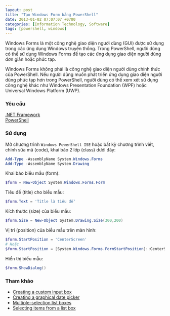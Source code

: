 ```yaml
---
layout: post
title: "Tạo Windows Form bằng PowerShell"
date: 2013-01-02 07:07:07 +0700
categories: [Information Technology, Software]
tags: [powershell, windows]
---
```


Windows Forms là một công nghệ giao diện người dùng (GUI) được sử dụng trong các ứng dụng Windows truyền thống. Trong PowerShell, người dùng có thể sử dụng Windows Forms để tạo các ứng dụng giao diện người dùng đơn giản hoặc phức tạp.

Windows Forms không phải là công nghệ giao diện người dùng chính thức của PowerShell. Nếu người dùng muốn phát triển ứng dụng giao diện người dùng phức tạp hơn trong PowerShell, người dùng có thể xem xét sử dụng công nghệ khác như Windows Presentation Foundation (WPF) hoặc Universal Windows Platform (UWP).

### Yêu cầu
[.NET Framework](https://dotnet.microsoft.com/en-us/download/dotnet-framework)  
[PowerShell](https://github.com/PowerShell/PowerShell/releases)  

### Sử dụng
Mở chương trình `Windows PowerShell ISE` hoặc bất kỳ chương trình viết, chỉnh sửa mã (code), khai báo 2 lớp (class) dưới đây:  
```powershell
Add-Type -AssemblyName System.Windows.Forms
Add-Type -AssemblyName System.Drawing
``` 

Khai báo biểu mẫu (form):  
```powershell
$form = New-Object System.Windows.Forms.Form
```  

Tiêu đề (title) cho biểu mẫu:  
```powershell
$form.Text = 'Title là tiêu đề'
```  

Kích thước (size) của biểu mẫu:  
```powershell
$form.Size = New-Object System.Drawing.Size(300,200)
```  

Vị trí (position) của biểu mẫu trên màn hình:  
```powershell
$form.StartPosition = 'CenterScreen'
# Hoặc
$form.StartPosition = [System.Windows.Forms.FormStartPosition]::CenterScreen
```  

Hiển thị biểu mẫu:  
```powershell
$form.ShowDialog()
```  

### Tham khảo
- [Creating a custom input box](https://learn.microsoft.com/en-us/powershell/scripting/samples/creating-a-custom-input-box?view=powershell-5.1)
- [Creating a graphical date picker](https://learn.microsoft.com/en-us/powershell/scripting/samples/creating-a-graphical-date-picker?view=powershell-5.1)
- [Multiple-selection list boxes](https://learn.microsoft.com/en-us/powershell/scripting/samples/multiple-selection-list-boxes?view=powershell-5.1)
- [Selecting items from a list box](https://learn.microsoft.com/en-us/powershell/scripting/samples/selecting-items-from-a-list-box?view=powershell-5.1)
